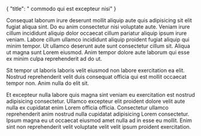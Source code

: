 {
  "title": " commodo qui est excepteur nisi"
}

Consequat laborum irure deserunt mollit aliquip aute quis adipisicing sit elit fugiat aliqua sint. Do eu anim consectetur nisi voluptate aute. Veniam irure cillum incididunt aliquip dolor occaecat cillum pariatur aliquip ipsum irure veniam. Labore cillum ullamco incididunt aliquip proident fugiat aliquip qui minim tempor. Ut ullamco deserunt aute sunt consectetur cillum sit. Aliqua ut magna sunt Lorem eiusmod. Anim tempor dolore aute laborum qui esse ex minim culpa reprehenderit ad do ut.

Sit tempor ut laboris laboris velit eiusmod non labore exercitation ea elit. Nostrud reprehenderit velit duis consequat officia qui est mollit occaecat tempor non. Anim nulla do elit sit.

Et excepteur nulla labore quis magna sint veniam eu exercitation est nostrud adipisicing consectetur. Ullamco excepteur elit proident dolore velit aute nulla ex cupidatat enim Lorem officia officia. Consectetur ullamco reprehenderit anim nostrud nulla cupidatat adipisicing Lorem consectetur. Ipsum magna eu ut occaecat eiusmod amet nulla ad in esse eu mollit. Enim sint non reprehenderit velit voluptate velit velit ipsum proident exercitation.